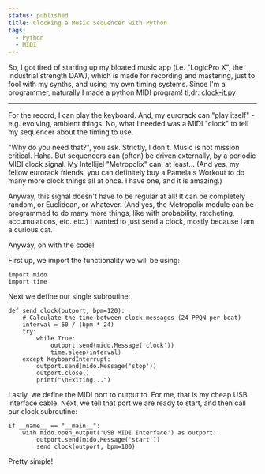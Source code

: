 ```yaml
---                                                                                                                                                                          
status: published
title: Clocking a Music Sequencer with Python
tags:
  - Python
  - MIDI
---
```


So, I got tired of starting up my bloated music app (i.e. "LogicPro X", the industrial strength DAW), which is made for recording and mastering, just to fool with my synths, and using my own timing systems. Since I'm a programmer, naturally I made a python MIDI program! tl;dr: [clock-it.py](https://github.com/ology/Music/blob/master/clock-it.py)

---

For the record, I can play the keyboard. And, my eurorack can "play itself" - e.g. evolving, ambient things. No, what I needed was a MIDI "clock" to tell my sequencer about the timing to use.

"Why do you need that?", you ask. Strictly, I don't. Music is not mission critical. Haha. But sequencers can (often) be driven externally, by a periodic MIDI clock signal. My Intellijel "Metropolix" can, at least... (And yes, my fellow eurorack friends, you can definitely buy a Pamela's Workout to do many more clock things all at once. I have one, and it is amazing.)

Anyway, this signal doesn't have to be regular at all! It can be completely random, or Euclidean, or whatever. (And yes, the Metropolix module can be programmed to do many more things, like with probability, ratcheting, accumulations, etc. etc.) I wanted to just send a clock, mostly because I am a curious cat.

Anyway, on with the code!

First up, we import the functionality we will be using:

    import mido
    import time

Next we define our single subroutine:

    def send_clock(outport, bpm=120):
        # Calculate the time between clock messages (24 PPQN per beat)
        interval = 60 / (bpm * 24)
        try:
            while True:
                outport.send(mido.Message('clock'))
                time.sleep(interval)
        except KeyboardInterrupt:
            outport.send(mido.Message('stop'))
            outport.close()
            print("\nExiting...")

Lastly, we define the MIDI port to output to. For me, that is my cheap USB interface cable. Next, we tell that port we are ready to start, and then call our clock subroutine:

    if __name__ == "__main__":
        with mido.open_output('USB MIDI Interface') as outport:
            outport.send(mido.Message('start'))
            send_clock(outport, bpm=100)

Pretty simple!
